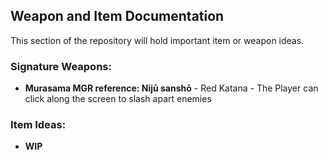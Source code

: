## Weapon and Item Documentation

This section of the repository will hold important item or weapon ideas. 

### Signature Weapons: 
- **Murasama MGR reference: Nijū sanshō**
        - Red Katana 
        - The Player can click along the screen to slash apart enemies 
        
### Item Ideas:
- **WIP**
    
